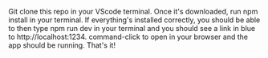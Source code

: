 Git clone this repo in your VScode terminal.
Once it's downloaded, run npm install in your terminal.
If everything's installed correctly, you should be able to then type npm run dev in your terminal and you should see a link in blue to http://localhost:1234. command-click to open in your browser and the app should be running.
That's it!
